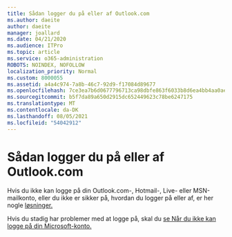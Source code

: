 ```yaml
---
title: Sådan logger du på eller af Outlook.com
ms.author: daeite
author: daeite
manager: joallard
ms.date: 04/21/2020
ms.audience: ITPro
ms.topic: article
ms.service: o365-administration
ROBOTS: NOINDEX, NOFOLLOW
localization_priority: Normal
ms.custom: 8000055
ms.assetid: a4a4c974-7a8b-46c7-92d9-f17084d89677
ms.openlocfilehash: 7ce3ea7b6d0677796713ca98dbfe863f6033b8d6ea4bb4aa0aef6a86df7ab119
ms.sourcegitcommit: b5f7da89a650d2915dc652449623c78be6247175
ms.translationtype: MT
ms.contentlocale: da-DK
ms.lasthandoff: 08/05/2021
ms.locfileid: "54042912"
---
```

# <a name="how-to-sign-in-to-or-out-of-outlookcom"></a>Sådan logger du på eller af Outlook.com

Hvis du ikke kan logge på din Outlook.com-, Hotmail-, Live- eller MSN-mailkonto, eller du ikke er sikker på, hvordan du logger på eller af, er her nogle [løsninger.](https://go.microsoft.com/fwlink/p/?linkid=2005840)
  
Hvis du stadig har problemer med at logge på, skal du [se Når du ikke kan logge på din Microsoft-konto.](https://go.microsoft.com/fwlink/p/?linkid=837479)